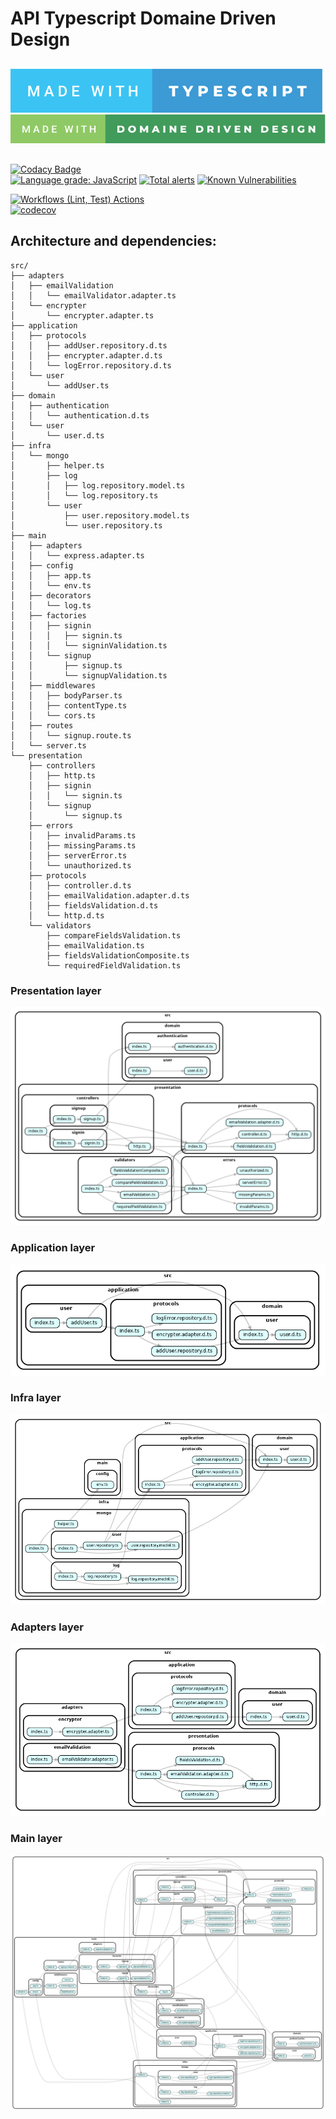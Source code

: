 # API Typescript Domaine Driven Design

##

[![typescript](assets/made-with-typescript.svg)](https://www.typescriptlang.org)\
[![typescript](assets/made-with-domaine-driven-design.svg)](https://blog.octo.com/architecture-hexagonale-trois-principes-et-un-exemple-dimplementation)

##
[![Codacy Badge](https://app.codacy.com/project/badge/Grade/1c2a7ab5fd8b48b29afaba4e7bcec8c6)](https://www.codacy.com/gh/rhannachi/api-ddd/dashboard?utm_source=github.com&amp;utm_medium=referral&amp;utm_content=rhannachi/api-ddd&amp;utm_campaign=Badge_Grade)\
[![Language grade: JavaScript](https://img.shields.io/lgtm/grade/javascript/g/rhannachi/api-ddd.svg?logo=lgtm&logoWidth=18)](https://lgtm.com/projects/g/rhannachi/api-ddd/context:javascript)
[![Total alerts](https://img.shields.io/lgtm/alerts/g/rhannachi/api-ddd.svg?logo=lgtm&logoWidth=18)](https://lgtm.com/projects/g/rhannachi/api-ddd/alerts/)
[![Known Vulnerabilities](https://snyk.io/test/github/rhannachi/api-ddd/badge.svg)](https://snyk.io/test/github/rhannachi/api-ddd)

[![Workflows (Lint, Test) Actions](https://github.com/rhannachi/api-ddd/actions/workflows/workflow.yml/badge.svg)](https://github.com/rhannachi/api-ddd/actions/workflows/workflow.yml)\
[![codecov](https://codecov.io/gh/rhannachi/api-ddd/branch/main/graph/badge.svg?token=0AE7QTRB6W)](https://codecov.io/gh/rhannachi/api-ddd)

## Architecture and dependencies:

```
src/
├── adapters
│   ├── emailValidation
│   │   └── emailValidator.adapter.ts
│   └── encrypter
│       └── encrypter.adapter.ts
├── application
│   ├── protocols
│   │   ├── addUser.repository.d.ts
│   │   ├── encrypter.adapter.d.ts
│   │   └── logError.repository.d.ts
│   └── user
│       └── addUser.ts
├── domain
│   ├── authentication
│   │   └── authentication.d.ts
│   └── user
│       └── user.d.ts
├── infra
│   └── mongo
│       ├── helper.ts
│       ├── log
│       │   ├── log.repository.model.ts
│       │   └── log.repository.ts
│       └── user
│           ├── user.repository.model.ts
│           └── user.repository.ts
├── main
│   ├── adapters
│   │   └── express.adapter.ts
│   ├── config
│   │   ├── app.ts
│   │   └── env.ts
│   ├── decorators
│   │   └── log.ts
│   ├── factories
│   │   ├── signin
│   │   │   ├── signin.ts
│   │   │   └── signinValidation.ts
│   │   └── signup
│   │       ├── signup.ts
│   │       └── signupValidation.ts
│   ├── middlewares
│   │   ├── bodyParser.ts
│   │   ├── contentType.ts
│   │   └── cors.ts
│   ├── routes
│   │   └── signup.route.ts
│   └── server.ts
└── presentation
    ├── controllers
    │   ├── http.ts
    │   ├── signin
    │   │   └── signin.ts
    │   └── signup
    │       └── signup.ts
    ├── errors
    │   ├── invalidParams.ts
    │   ├── missingParams.ts
    │   ├── serverError.ts
    │   └── unauthorized.ts
    ├── protocols
    │   ├── controller.d.ts
    │   ├── emailValidation.adapter.d.ts
    │   ├── fieldsValidation.d.ts
    │   └── http.d.ts
    └── validators
        ├── compareFieldsValidation.ts
        ├── emailValidation.ts
        ├── fieldsValidationComposite.ts
        └── requiredFieldValidation.ts
```

### Presentation layer

![Presentation Layer](/assets/dependencies-presentation.png)

### Application layer

![Application Layer](/assets/dependencies-application.png)

### Infra layer

![Infra Layer](/assets/dependencies-infra.png)

### Adapters layer

![Adapters Layer](/assets/dependencies-adapters.png)

### Main layer

![Main Layer](/assets/dependencies-main.png)
